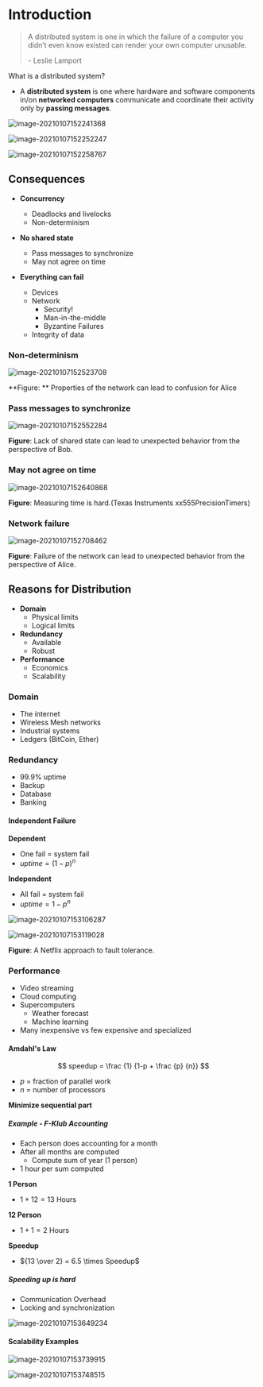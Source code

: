 # Introduction

> A distributed system is one in which the failure of a computer you didn’t even know existed can render your own computer unusable.
>
> \- Leslie Lamport



What is a distributed system?

* A **distributed system** is one where hardware and software components in/on **networked computers** communicate and coordinate their activity only by **passing messages**.

![image-20210107152241368](images/01-introduction/image-20210107152241368.png)

![image-20210107152252247](images/01-introduction/image-20210107152252247.png)

![image-20210107152258767](images/01-introduction/image-20210107152258767.png)



## Consequences

* **Concurrency**
    * Deadlocks and livelocks
    * Non-determinism

* **No shared state**
    * Pass messages to synchronize
    * May not agree on time
* **Everything can fail**
    * Devices
    * Network
        *  Security!
        * Man-in-the-middle
        * Byzantine Failures
    * Integrity of data



### Non-determinism

![image-20210107152523708](images/01-introduction/image-20210107152523708.png)

**Figure: ** Properties of the network can lead to confusion for Alice



###  Pass messages to synchronize

![image-20210107152552284](images/01-introduction/image-20210107152552284.png)

**Figure**: Lack of shared state can lead to unexpected behavior from the perspective of Bob.



### May not agree on time

![image-20210107152640868](images/01-introduction/image-20210107152640868.png)

**Figure**: Measuring time is hard.(Texas Instruments xx555PrecisionTimers)



### Network failure

![image-20210107152708462](images/01-introduction/image-20210107152708462.png)

**Figure**: Failure of the network can lead to unexpected behavior from the perspective of Alice.



## Reasons for Distribution

* **Domain**
    * Physical limits
    * Logical limits
* **Redundancy**
    * Available
    * Robust
* **Performance**
    * Economics
    * Scalability



### Domain

* The internet
* Wireless Mesh networks
* Industrial systems
* Ledgers (BitCoin, Ether)



### Redundancy

* 99.9% uptime
* Backup
* Database
* Banking



#### Independent Failure

**Dependent**

* One fail = system fail
* $uptime = (1-p)^n$

**Independent**

* All fail = system fail
* $uptime = 1-p^n$

![image-20210107153106287](images/01-introduction/image-20210107153106287.png)



![image-20210107153119028](images/01-introduction/image-20210107153119028.png)

**Figure**: A Netflix approach to fault tolerance.



### Performance

* Video streaming
* Cloud computing
* Supercomputers
    * Weather forecast
    * Machine learning
* Many inexpensive vs few expensive and specialized



#### Amdahl's Law

$$
speedup = \frac {1} {1-p + \frac {p} {n}}
$$

* $p$ = fraction of parallel work
* $n$ = number of processors



**Minimize sequential part**



##### Example - F-Klub Accounting

* Each person does accounting for a month
* After all months are computed
    * Compute sum of year (1 person)
* 1 hour per sum computed



**1 Person**

* $1+12=13 \text{ Hours}$ 

**12 Person**

* $1+1=2 \text{ Hours}$ 

**Speedup**

* ${13 \over 2} = 6.5 \times Speedup$



##### Speeding up is hard

* Communication Overhead
* Locking and synchronization

![image-20210107153649234](images/01-introduction/image-20210107153649234.png)

#### Scalability Examples

![image-20210107153739915](images/01-introduction/image-20210107153739915.png)

![image-20210107153748515](images/01-introduction/image-20210107153748515.png)

